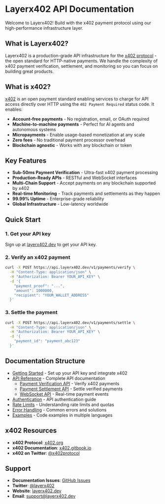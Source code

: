 # Layerx402 API Documentation

Welcome to Layerx402! Build with the x402 payment protocol using our high-performance infrastructure layer.

## What is Layerx402?

Layerx402 is a production-grade API infrastructure for the [x402 protocol](https://www.x402.org/) - the open standard for HTTP-native payments. We handle the complexity of x402 payment verification, settlement, and monitoring so you can focus on building great products.

## What is x402?

[x402](https://x402.gitbook.io/x402) is an open payment standard enabling services to charge for API access directly over HTTP using the `402 Payment Required` status code. It enables:

- **Account-free payments** - No registration, email, or OAuth required
- **Machine-to-machine payments** - Perfect for AI agents and autonomous systems
- **Micropayments** - Enable usage-based monetization at any scale
- **Zero fees** - No traditional payment processor overhead
- **Blockchain agnostic** - Works with any blockchain or token

## Key Features

- **Sub-50ms Payment Verification** - Ultra-fast x402 payment processing
- **Production-Ready APIs** - RESTful and WebSocket interfaces
- **Multi-Chain Support** - Accept payments on any blockchain supported by x402
- **Real-time Monitoring** - Track payments and settlements as they happen
- **99.99% Uptime** - Enterprise-grade reliability
- **Global Infrastructure** - Low-latency worldwide

## Quick Start

### 1. Get your API key

Sign up at [layerx402.dev](https://layerx402.dev) to get your API key.

### 2. Verify an x402 payment

```bash
curl -X POST https://api.layerx402.dev/v1/payments/verify \
  -H "Content-Type: application/json" \
  -H "Authorization: Bearer YOUR_API_KEY" \
  -d '{
    "payment_proof": "...",
    "amount": 1000000,
    "recipient": "YOUR_WALLET_ADDRESS"
  }'
```

### 3. Settle the payment

```bash
curl -X POST https://api.layerx402.dev/v1/payments/settle \
  -H "Content-Type: application/json" \
  -H "Authorization: Bearer YOUR_API_KEY" \
  -d '{
    "payment_id": "payment_abc123"
  }'
```

## Documentation Structure

- [Getting Started](getting-started.md) - Set up your API key and integrate x402
- [API Reference](api-reference/) - Complete API documentation
  - [Payment Verification API](api-reference/payment-verification-api.md) - Verify x402 payments
  - [Payment Settlement API](api-reference/payment-settlement-api.md) - Settle verified payments
  - [WebSocket API](api-reference/websocket-api.md) - Real-time payment events
- [Authentication](authentication.md) - API authentication guide
- [Rate Limits](rate-limits.md) - Understanding rate limits and quotas
- [Error Handling](error-handling.md) - Common errors and solutions
- [Examples](examples/) - Code examples in multiple languages

## x402 Resources

- **x402 Protocol**: [x402.org](https://www.x402.org/)
- **x402 Documentation**: [x402.gitbook.io](https://x402.gitbook.io/x402)
- **x402 on Twitter**: [@x402protocol](https://x.com/x402protocol)

## Support

- **Documentation Issues**: [GitHub Issues](https://github.com/layerx402/docs/issues)
- **Twitter**: [@layerx402](https://x.com/layerx402)
- **Website**: [layerx402.dev](https://layerx402.dev)
- **Email**: support@layerx402.dev

